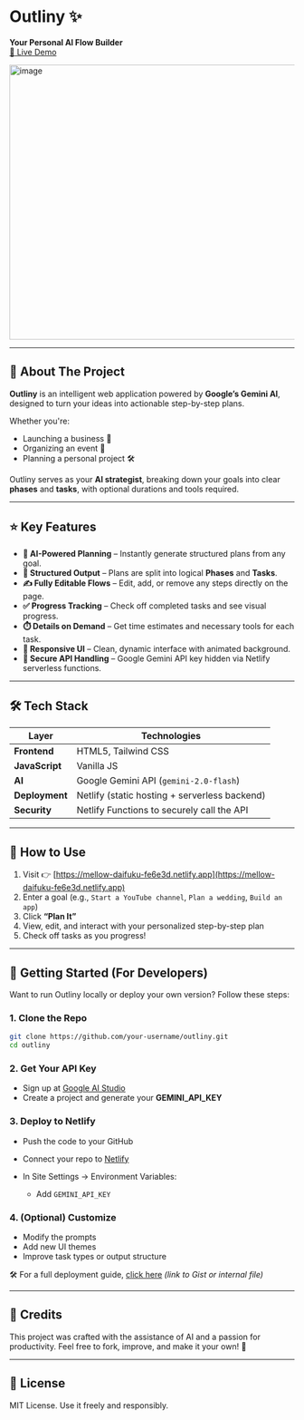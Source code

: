 # Outliny ✨  
**Your Personal AI Flow Builder**  
[🚀 Live Demo](https://mellow-daifuku-fe6e3d.netlify.app/)

<img width="1015" height="485" alt="image" src="https://github.com/user-attachments/assets/8ad6a412-d23b-4d28-8987-24d2f9a7b087" />


---

## 🧠 About The Project

**Outliny** is an intelligent web application powered by **Google’s Gemini AI**, designed to turn your ideas into actionable step-by-step plans.

Whether you're:
- Launching a business 🚀  
- Organizing an event 📅  
- Planning a personal project 🛠️  

Outliny serves as your **AI strategist**, breaking down your goals into clear **phases** and **tasks**, with optional durations and tools required.

---

## ⭐ Key Features

- **🧠 AI-Powered Planning** – Instantly generate structured plans from any goal.
- **🧩 Structured Output** – Plans are split into logical **Phases** and **Tasks**.
- **✍️ Fully Editable Flows** – Edit, add, or remove any steps directly on the page.
- **✅ Progress Tracking** – Check off completed tasks and see visual progress.
- **⏱️ Details on Demand** – Get time estimates and necessary tools for each task.
- **📱 Responsive UI** – Clean, dynamic interface with animated background.
- **🔐 Secure API Handling** – Google Gemini API key hidden via Netlify serverless functions.

---

## 🛠️ Tech Stack

| Layer         | Technologies                                  |
|---------------|-----------------------------------------------|
| **Frontend**  | HTML5, Tailwind CSS                           |
| **JavaScript**| Vanilla JS                                    |
| **AI**        | Google Gemini API (`gemini-2.0-flash`)        |
| **Deployment**| Netlify (static hosting + serverless backend) |
| **Security**  | Netlify Functions to securely call the API    |

---

## 🚀 How to Use

1. Visit 👉 [https://mellow-daifuku-fe6e3d.netlify.app](https://mellow-daifuku-fe6e3d.netlify.app)
2. Enter a goal (e.g., `Start a YouTube channel`, `Plan a wedding`, `Build an app`)
3. Click **“Plan It”**
4. View, edit, and interact with your personalized step-by-step plan
5. Check off tasks as you progress!

---

## 🔧 Getting Started (For Developers)

Want to run Outliny locally or deploy your own version? Follow these steps:

### 1. Clone the Repo
```bash
git clone https://github.com/your-username/outliny.git
cd outliny
````

### 2. Get Your API Key

* Sign up at [Google AI Studio](https://makersuite.google.com/)
* Create a project and generate your **GEMINI\_API\_KEY**

### 3. Deploy to Netlify

* Push the code to your GitHub
* Connect your repo to [Netlify](https://netlify.com)
* In Site Settings → Environment Variables:

  * Add `GEMINI_API_KEY`

### 4. (Optional) Customize

* Modify the prompts
* Add new UI themes
* Improve task types or output structure

🛠 For a full deployment guide, [click here](#) *(link to Gist or internal file)*

---

## 🤖 Credits

This project was crafted with the assistance of AI and a passion for productivity.
Feel free to fork, improve, and make it your own! 🙌

---

## 📄 License

MIT License. Use it freely and responsibly.

```

